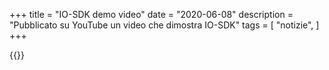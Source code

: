 +++
title = "IO-SDK demo video"
date = "2020-06-08"
description = "Pubblicato su YouTube un video che dimostra IO-SDK"
tags = [
    "notizie",
]
+++

{{<YouTube qnnCg_cIwWc >}}
